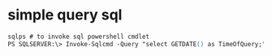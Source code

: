 # simple query sql

```ps
sqlps # to invoke sql powershell cmdlet
PS SQLSERVER:\> Invoke-Sqlcmd -Query "select GETDATE() as TimeOfQuery;" - ServerInstance "SQLD04"

```
